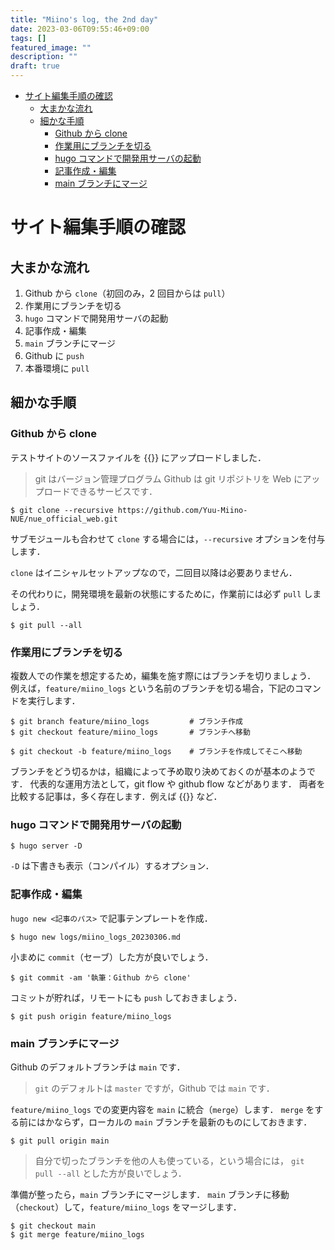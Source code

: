 ```yaml
---
title: "Miino's log, the 2nd day"
date: 2023-03-06T09:55:46+09:00
tags: []
featured_image: ""
description: ""
draft: true
---
```


- [サイト編集手順の確認](#サイト編集手順の確認)
  - [大まかな流れ](#大まかな流れ)
  - [細かな手順](#細かな手順)
    - [Github から clone](#github-から-clone)
    - [作業用にブランチを切る](#作業用にブランチを切る)
    - [hugo コマンドで開発用サーバの起動](#hugo-コマンドで開発用サーバの起動)
    - [記事作成・編集](#記事作成編集)
    - [main ブランチにマージ](#main-ブランチにマージ)

# サイト編集手順の確認

## 大まかな流れ
1. Github から `clone`（初回のみ，2 回目からは `pull`）
2. 作業用にブランチを切る
3. `hugo` コマンドで開発用サーバの起動
4. 記事作成・編集
5. `main` ブランチにマージ
6. Github に `push`
7. 本番環境に `pull`

## 細かな手順
### Github から clone
テストサイトのソースファイルを
{{<exlink href="https://github.com/Yuu-Miino-NUE/nue_official_web.git" text="Github">}}
にアップロードしました．

> git はバージョン管理プログラム
> Github は git リポジトリを Web にアップロードできるサービスです．

```shell
$ git clone --recursive https://github.com/Yuu-Miino-NUE/nue_official_web.git
```

サブモジュールも合わせて `clone` する場合には，`--recursive` オプションを付与します．

`clone` はイニシャルセットアップなので，二回目以降は必要ありません．

その代わりに，開発環境を最新の状態にするために，作業前には必ず `pull` しましょう．

```shell
$ git pull --all
```

### 作業用にブランチを切る
複数人での作業を想定するため，編集を施す際にはブランチを切りましょう．
例えば，`feature/miino_logs` という名前のブランチを切る場合，下記のコマンドを実行します．

```shell
$ git branch feature/miino_logs         # ブランチ作成
$ git checkout feature/miino_logs       # ブランチへ移動

$ git checkout -b feature/miino_logs    # ブランチを作成してそこへ移動
```

ブランチをどう切るかは，組織によって予め取り決めておくのが基本のようです．
代表的な運用方法として，git flow や github flow などがあります．
両者を比較する記事は，多く存在します．例えば
{{<exlink href="https://www.geeksforgeeks.org/git-flow-vs-github-flow/" text="コチラ">}} など．

### hugo コマンドで開発用サーバの起動

```shell
$ hugo server -D
```

`-D` は下書きも表示（コンパイル）するオプション．

### 記事作成・編集
`hugo new <記事のパス>` で記事テンプレートを作成．

```shell
$ hugo new logs/miino_logs_20230306.md
```

小まめに `commit`（セーブ）した方が良いでしょう．

```shell
$ git commit -am '執筆：Github から clone'
```

コミットが貯れば，リモートにも `push` しておきましょう．

```shell
$ git push origin feature/miino_logs
```

### main ブランチにマージ
Github のデフォルトブランチは `main` です．
> `git` のデフォルトは `master` ですが，Github では `main` です．

`feature/miino_logs` での変更内容を `main` に統合（`merge`）します．
`merge` をする前にはかならず，ローカルの `main` ブランチを最新のものにしておきます．

```shell
$ git pull origin main
```

> 自分で切ったブランチを他の人も使っている，という場合には，
> `git pull --all` とした方が良いでしょう．

準備が整ったら，`main` ブランチにマージします．
`main` ブランチに移動（`checkout`）して，`feature/miino_logs` をマージします．

```shell
$ git checkout main
$ git merge feature/miino_logs
```

